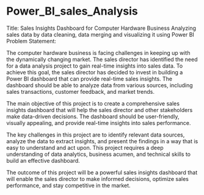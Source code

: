 # Power_BI_sales_Analysis
Title: Sales Insights Dashboard for Computer Hardware Business
Analyzing sales data by data cleaning, data merging and visualizing it using Power BI
Problem Statement:

The computer hardware business is facing challenges in keeping up with the dynamically changing market.
The sales director has identified the need for a data analysis project to gain real-time insights into sales data. To achieve this goal, the sales director has decided to invest in building a Power BI dashboard that can provide real-time sales insights. The dashboard should be able to analyze data from various sources, including sales transactions, customer feedback, and market trends.

The main objective of this project is to create a comprehensive sales insights dashboard that will help the sales director and other stakeholders make data-driven decisions.
The dashboard should be user-friendly, visually appealing, and provide real-time insights into sales performance.

The key challenges in this project are to identify relevant data sources, analyze the data to extract insights, and present the findings in a way that is easy to understand and act upon.
This project requires a deep understanding of data analytics, business acumen, and technical skills to build an effective dashboard.

The outcome of this project will be a powerful sales insights dashboard that will enable the sales director to make informed decisions, optimize sales performance, and stay competitive in the market.
